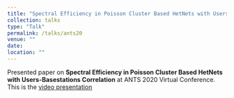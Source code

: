 ```yaml
---
title: "Spectral Efficiency in Poisson Cluster Based HetNets with Users-Basestations Correlation"
collection: talks
type: "Talk"
permalink: /talks/ants20
venue: ""
date: 
location: ""
---
```


Presented paper on <b>Spectral Efficiency in Poisson Cluster Based HetNets with Users-Basestations Correlation</b> at ANTS 2020 Virtual Conference. This is the [video presentation](https://youtu.be/NCpxoyj0FKc)
